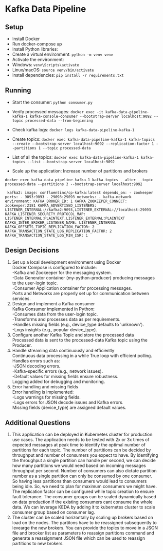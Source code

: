 # Kafka Data Pipeline

## Setup

- Install Docker
- Run docker-compose up
- Install Python libraries:
- Create a virtual environment: `python -m venv venv`
- Activate the environment:
- Windows: `venv\Scripts\activate`
- Linux/macOS: `source venv/bin/activate`
- Install dependencies: `pip install -r requirements.txt`

## Running

- Start the consumer: `python consumer.py`
- Verify processed messages:
  `docker exec -it kafka-data-pipeline-kafka-1 kafka-console-consumer --bootstrap-server localhost:9092 --topic processed-data --from-beginning`

- Check kafka logs:
  `docker logs kafka-data-pipeline-kafka-1`

- Create topics:
  `docker exec kafka-data-pipeline-kafka-1 kafka-topics --create --bootstrap-server localhost:9092 --replication-factor 1 --partitions 1 --topic processed-data`

- List of all the topics:
  `docker exec kafka-data-pipeline-kafka-1 kafka-topics --list --bootstrap-server localhost:9092`

- Scale up the application: Increase number of partitions and brokers

`docker exec kafka-data-pipeline-kafka-1 kafka-topics --alter --topic processed-data --partitions 3 --bootstrap-server localhost:9092`

` kafka2:
    image: confluentinc/cp-kafka:latest
    depends_on:
      - zookeeper
    ports:
      - 9093:9093
      - 29093:29093
    networks:
      - kafka-network
    environment:
      KAFKA_BROKER_ID: 1
      KAFKA_ZOOKEEPER_CONNECT: zookeeper:2181
      KAFKA_ADVERTISED_LISTENERS: LISTENER_INTERNAL://kafka2:9093,LISTENER_EXTERNAL://localhost:29093
      KAFKA_LISTENER_SECURITY_PROTOCOL_MAP: LISTENER_INTERNAL:PLAINTEXT,LISTENER_EXTERNAL:PLAINTEXT
      KAFKA_INTER_BROKER_LISTENER_NAME: LISTENER_INTERNAL
      KAFKA_OFFSETS_TOPIC_REPLICATION_FACTOR: 2
      KAFKA_TRANSACTION_STATE_LOG_REPLICATION_FACTOR: 2
      KAFKA_TRANSACTION_STATE_LOG_MIN_ISR: 1`

## Design Decisions

1. Set up a local development environment using Docker  
      Docker Compose is configured to include:  
         -Kafka and Zookeeper for the messaging system.  
         -Data Generator container (my-python-producer) producing messages to the user-login topic.  
         -Consumer Application container for processing messages.  
      Ports and Networks are properly set up for communication between services.  
2. Design and implement a Kafka consumer  
      Kafka Consumer implemented in Python:  
         -Consumes data from the user-login topic.  
         -Transforms and processes data as per requirements.  
         -Handles missing fields (e.g., device_type defaults to 'unknown').  
         -Logs insights (e.g., popular device_type).   
3. Configure another Kafka Topic and store the processed data  
      Processed data is sent to the processed-data Kafka topic using the Producer.  
4. Handle streaming data continuously and efficiently  
      Continuous data processing in a while True loop with efficient polling.  
      Handles errors such as:  
         -JSON decoding errors.  
         -Kafka-specific errors (e.g., network issues).  
         -Default values for missing fields ensure robustness.  
      Logging added for debugging and monitoring.  
5. Error handling and missing fields  
      Error handling is implemented:  
        -Logs warnings for missing fields.  
        -Logs errors for JSON decode issues and Kafka errors.  
      Missing fields (device_type) are assigned default values.  

## Additional Questions  
1. This application can be deployed in Kubernetes cluster for production use cases. The application needs to be tested with 2x or 3x times of expected messages at peak time to identify the optimal number of partitions for each topic. The number of partitions can be decided by throughput and number of consumers you expect to have. By identifying the throughput a single partition can handle per second, we can decide how many partitions we would need based on incoming messages throughput per second. Number of consumers can also dictate partition number as a single partition can only be consumed by one consumer. So having less partitions than consumers would lead to consumers being idle. So, we need to plan for maximum consumers we might have. The replication factor can be configured while topic creation to ensure fault tolerance. The consumer groups can be scaled dynamically based on data production if the existing consumers cant consume the whole data. We can leverage KEDA by adding it to kubernetes cluster to scale consumer group based on consumer lag.  
2. The cluster can be scaled horizontally by scaling up brokers based on load on the nodes. The partitons have to be reassigned subsequently to levearge the new brokers. You can provide the topics to move in a JSON file and brooker list as parameters to reassign partitions command and generate a reassignment JSON file which can be used to reassign partitions to new brokers.

